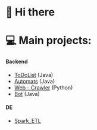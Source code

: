 # 👋 Hi there

# 💻 Main projects:
#### Backend
 - [ToDoList](https://github.com/admitriy1931/ToDoList) (Java)
 - [Automats](https://github.com/1Shadowscale1/Automats) (Java)
 - [Web - Crawler](https://github.com/SlivnyiArtem/WebCraulerPy) (Python)
 - [Bot](https://github.com/admitriy1931/Weather_Bot_Java) (Java)
   
#### DE
 - [Spark_ETL](https://github.com/admitriy1931/Spark_ETL)


<!--
**admitriy1931/admitriy1931** is a ✨ _special_ ✨ repository because its `README.md` (this file) appears on your GitHub profile.

Here are some ideas to get you started:

- 🔭 I’m currently working on ...
- 🌱 I’m currently learning ...
- 👯 I’m looking to collaborate on ...
- 🤔 I’m looking for help with ...
- 💬 Ask me about ...
- 📫 How to reach me: ...
- 😄 Pronouns: ...
- ⚡ Fun fact: ...
-->
